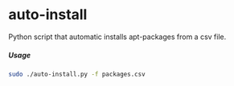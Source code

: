 auto-install
============

Python script that automatic installs apt-packages from a csv file.

##### Usage

```bash
sudo ./auto-install.py -f packages.csv
```
